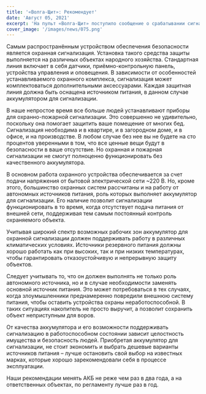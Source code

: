 ```yaml
---
title: '«Волга-Щит»: Рекомендует'
date: 'Август 05, 2021'
excerpt: 'На пульт «Волга-Щит» поступило сообщение о срабатывании сигнализации с охраняемого объекта (частный дом).'
cover_image: '/images/news/075.png'
---
```


Самым распространённым устройством обеспечения безопасности является охранная сигнализация. Установка такого средства защиты выполняется на различных объектах народного хозяйства. Стандартная линия включает в себя датчики, приёмно-контрольную панель, устройства управления и оповещения. В зависимости от особенностей устанавливаемого охранного комплекса, сигнализация может комплектоваться дополнительными аксессуарами. Каждая защитная линия должна быть оснащена источником питания, в данном случае аккумулятором для сигнализации.

В наше непростое время все больше людей устанавливают приборы для охранно-пожарной сигнализации. Это совершенно не удивительно, поскольку она помогает защитить ваше помещение от многих бед. Сигнализация необходима и в квартире, и в загородном доме, и в офисе, и на производстве. В любом случае без нее вы не будете на сто процентов уверенными в том, что все ценные вещи будут в безопасности в ваше отсутствие. Но охранная и пожарная сигнализации не смогут полноценно функционировать без качественного аккумулятора.

В основном работа охранного устройства обеспечивается за счет подачи напряжения от бытовой электрической сети ~220 В. Но, кроме этого, большинство охранных систем рассчитаны и на работу от автономных источников питания, роль которых выполняет аккумулятор для сигнализации. Его наличие позволит сигнализации функционировать в то время, когда отсутствует подача питания от внешней сети, поддерживая тем самым постоянный контроль охраняемого объекта.

Учитывая широкий спектр возможных рабочих зон аккумулятор для охранной сигнализации должен поддерживать работу в различных климатических условиях. Источники резервного питания должны хорошо работать как при высоких, так и при низких температурах, чтобы гарантировать отказоустойчивую и непрерывную защиту объектов.

Следует учитывать то, что он должен выполнять не только роль автономного источника, но и в случае необходимости заменять основной источник питания. Это может потребоваться в тех случаях, когда злоумышленники преднамеренно повредили внешнюю систему питания, чтобы оставить устройства охраны неработоспособной. В таких ситуациях накопитель не просто выручит, а позволит сохранить объект неприступным для воров.

От качества аккумулятора и его возможности поддерживать сигнализацию в работоспособном состоянии зависит целостность имущества и безопасность людей. Приобретая аккумулятор для сигнализации, не стоит экономить и выбрать дешевые варианты источников питания – лучше остановить свой выбор на известных марках, которые хорошо зарекомендовали себя в процессе эксплуатации.

Наши рекомендации менять АКБ не реже чем раз в два года, а на ответственных объектах, по регламенту лучше раз в год.